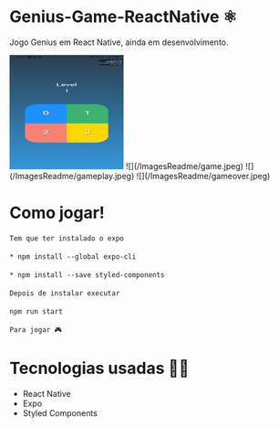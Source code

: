 # Genius-Game-ReactNative ⚛
Jogo Genius em React Native, ainda em desenvolvimento.

<img src="/ImagesReadme/game.jpeg" width="200" height="200">
![](/ImagesReadme/game.jpeg)
![](/ImagesReadme/gameplay.jpeg)
![](/ImagesReadme/gameover.jpeg)

# Como jogar!

    Tem que ter instalado o expo 

    * npm install --global expo-cli

    * npm install --save styled-components

    Depois de instalar executar

    npm run start

    Para jogar 🎮






# Tecnologias usadas 🐱‍💻
  
 * React Native
 * Expo
 * Styled Components
 
 
